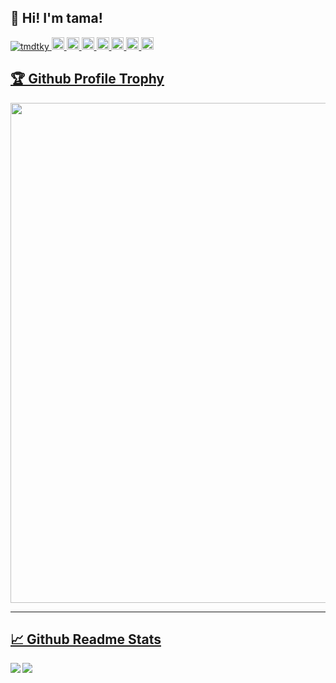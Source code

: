 <h2>👋 Hi! I'm tama!</h2>

<p align = "left"> 
  <a href="https://github.com/yutkat/tmdtky/">
    <img src = "https://komarev.com/ghpvc/?username=tmdtky" alt = "tmdtky" />
  </a>
  <a href="http://twitter.com/laughingcode">
    <img height = "20" src = "https://img.shields.io/twitter/follow/laughingcode?label=Twitter&logo=twitter&style=flat" />
  </a>
  <a href="https://github.com/tmdtky">
    <img height = "20" src = "https://img.shields.io/github/followers/yutkat?label=follow&logo=github&style=flat" />
  </a>
  <a href="https://zenn.dev/laughingcode">
    <img height = "20" src = "https://zenn-badge.ganariya.vercel.app/laughingcode/liked" />
  </a>
  <a href="https://zenn.dev/laughingcode">
    <img height = "20" src = "https://zenn-badge.ganariya.vercel.app/laughingcode/followers" />
  </a>
  <a href="https://zenn.dev/laughingcode">
    <img height = "20" src = "https://zenn-badge.ganariya.vercel.app/laughingcode/articles" />
  </a>
  <a href="http://qiita.com/laughingcode">
    <img height = "20" src = "https://qiita-badge.apiapi.app/s/laughingcode/posts.svg" />
  </a>
  <a href="http://qiita.com/laughingcode">
    <img height = "20" src = "https://qiita-badge.apiapi.app/s/laughingcode/contributions.svg" />
  </a>
</p>

<a href="https://github.com/ryo-ma/github-profile-trophy"><h2>🏆 Github Profile Trophy</h2></a>
<a href="https://github.com/ryo-ma/github-profile-trophy">
<img width=800 src="https://github-profile-trophy.vercel.app/?username=tmdtky&count_private=true"/>
</a>

---

<a href="https://github.com/anuraghazra/github-readme-stats"><h2>📈 Github Readme Stats</h2></a>
<a href="https://github.com/anuraghazra/github-readme-stats">
  <img align="left" src="https://github-readme-stats.vercel.app/api?username=tmdtky&count_private=true&show_icons=true" />
</a>
<a href="https://github.com/anuraghazra/github-readme-stats">
  <img align="left" src="https://github-readme-stats.vercel.app/api/top-langs/?username=tmdtky" />
</a>
